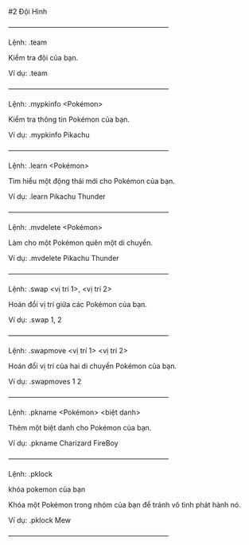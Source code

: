 #2 Đội Hình

———————————————————————

Lệnh: .team

Kiểm tra đội của bạn.

Ví dụ: .team

———————————————————————

Lệnh: .mypkinfo <Pokémon>

Kiểm tra thông tin Pokémon của bạn.

Ví dụ: .mypkinfo Pikachu

———————————————————————

Lệnh: .learn <Pokémon> <move>

Tìm hiểu một động thái mới cho Pokémon của bạn.

Ví dụ: .learn Pikachu Thunder

———————————————————————

Lệnh: .mvdelete <Pokémon> <move>

Làm cho một Pokémon quên một di chuyển.

Ví dụ: .mvdelete Pikachu Thunder

———————————————————————

Lệnh: .swap <vị trí 1>, <vị trí 2>

Hoán đổi vị trí giữa các Pokémon của bạn.

Ví dụ: .swap 1, 2

———————————————————————

Lệnh: .swapmove <vị trí 1> <vị trí 2>

Hoán đổi vị trí của hai di chuyển Pokémon của bạn.

Ví dụ: .swapmoves 1 2

———————————————————————

Lệnh: .pkname <Pokémon> <biệt danh>

Thêm một biệt danh cho Pokémon của bạn.

Ví dụ: .pkname Charizard FireBoy

———————————————————————

Lệnh: .pklock <pokemon>

khóa pokemon của bạn

Khóa một Pokémon trong nhóm của bạn để tránh vô tình phát hành nó.

Ví dụ: .pklock Mew

——————————————————————— 
